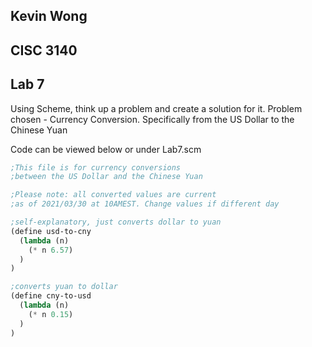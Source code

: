 ## Kevin Wong
## CISC 3140
## Lab 7

Using Scheme, think up a problem and create a solution for it.
Problem chosen - Currency Conversion. Specifically from the US Dollar to the Chinese Yuan

Code can be viewed below or under Lab7.scm

```lisp
;This file is for currency conversions
;between the US Dollar and the Chinese Yuan

;Please note: all converted values are current
;as of 2021/03/30 at 10AMEST. Change values if different day

;self-explanatory, just converts dollar to yuan
(define usd-to-cny 
  (lambda (n)
    (* n 6.57)
  )
)

;converts yuan to dollar
(define cny-to-usd
  (lambda (n)
    (* n 0.15)
  )
)
```

